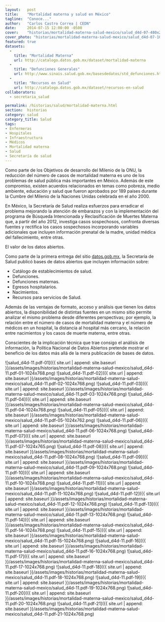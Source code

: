 ```yaml
---
layout:   post
title:    "Mortalidad materna y salud en México"
tagline:  "Conoce..."
author:   "Carlos Castro Correa | CEDN"
date:     2014-07-15 12:00:00 -0500
cover:    "historias/mortalidad-materna-salud-mexico/salud_d4d-07-480x225.png"
cover_photo: "historias/mortalidad-materna-salud-mexico/salud_d4d-07-1027x400.png"
featured: true
datasets:
  -
    title: "Mortalidad Materna"
    url: http://catalogo.datos.gob.mx/dataset/mortalidad-materna
  -
    title: "Defunciones Generales"
    url: http://www.sinais.salud.gob.mx/basesdedatos/std_defunciones.html
  -
    title: "Recursos en Salud"
    url: http://catalogo.datos.gob.mx/dataset/recursos-en-salud
collaborators:
  - secretaria_salud

permalink: /historias/salud/mortalidad-materna.html
section:  historias
category: salud
category_title: Salud
tags:
- Enfermeras
- Hospitales
- Infraestructura
- Médicos
- Mortalidad materna
- Salud
- Secretaría de salud
---
```


Como parte de los Objetivos de desarrollo del Milenio de la ONU, la reducción del número de casos de mortalidad materna es uno de los problemas de salud pública más importantes en México. Además de este compromiso, existen acuerdos relacionados en temas como pobreza, medio ambiente, educación y salud que fueron aprobados por 189 países durante la Cumbre del Milenio de la Naciones Unidas celebrada en el año 2000.

En México, la Secretaría de Salud realiza esfuerzos para erradicar el problema mejorando la atención de embarazos y con la implementación del programa de Búsqueda Intencionada y Reclasificación de Muertes Materna que, a partir del año 2012, investiga casos sospechosos, confronta diversas fuentes y rectifica los casos sospechosos incorporando variables adicionales que incluyen información prenatal de la madre, unidad médica del fallecimiento, entre otras.

El valor de los datos abiertos.

Como parte de la primera entrega del sitio [datos.gob.mx](http://datos.gob.mx/), la Secretaría de Salud publicó bases de datos abiertos que incluyen información sobre:

<ul class="styled">
  <li>Catálogo de establecimientos de salud.</li>
  <li>Defunciones.</li>
  <li>Defunciones maternas.</li>
  <li>Egresos hospitalarios.</li>
  <li>Nacimientos.</li>
  <li>Recursos para servicios de Salud.</li>
</ul>

Además de las ventajas de formato, acceso y análisis que tienen los datos abiertos, la disponibilidad de distintas fuentes en un mismo sitio permite analizar el mismo problema desde diferentes perspectivas; por ejemplo, la relación entre el número de casos de mortalidad materna y el número de médicos en un hospital, la distancia al hospital más cercano, la relación entre nacimientos y los casos de muerte materna, entre otras.

Conscientes de la implicación técnica que trae consigo el análisis de información, la Política Nacional de Datos Abiertos pretende mostrar el beneficio de los datos más allá de la mera publicación de bases de datos.

![salud_d4d-11.pdf-01]({{ site.url | append: site.baseurl }}/assets/images/historias/mortalidad-materna-salud-mexico/salud_d4d-11.pdf-01-1024x768.png)
![salud_d4d-11.pdf-02]({{ site.url | append: site.baseurl }}/assets/images/historias/mortalidad-materna-salud-mexico/salud_d4d-11.pdf-02-1024x768.png)
![salud_d4d-11.pdf-03]({{ site.url | append: site.baseurl }}/assets/images/historias/mortalidad-materna-salud-mexico/salud_d4d-11.pdf-03-1024x768.png)
![salud_d4d-11.pdf-04]({{ site.url | append: site.baseurl }}/assets/images/historias/mortalidad-materna-salud-mexico/salud_d4d-11.pdf-04-1024x768.png)
![salud_d4d-11.pdf-05]({{ site.url | append: site.baseurl }}/assets/images/historias/mortalidad-materna-salud-mexico/salud_d4d-11.pdf-05-1024x762.png)
![salud_d4d-11.pdf-06]({{ site.url | append: site.baseurl }}/assets/images/historias/mortalidad-materna-salud-mexico/salud_d4d-11.pdf-06-1024x768.png)
![salud_d4d-11.pdf-07]({{ site.url | append: site.baseurl }}/assets/images/historias/mortalidad-materna-salud-mexico/salud_d4d-11.pdf-07-1024x765.png)
![salud_d4d-11.pdf-08]({{ site.url | append: site.baseurl }}/assets/images/historias/mortalidad-materna-salud-mexico/salud_d4d-11.pdf-08-1024x768.png)
![salud_d4d-11.pdf-09]({{ site.url | append: site.baseurl }}/assets/images/historias/mortalidad-materna-salud-mexico/salud_d4d-11.pdf-09-1024x768.png)
![salud_d4d-11.pdf-10]({{ site.url | append: site.baseurl }}/assets/images/historias/mortalidad-materna-salud-mexico/salud_d4d-11.pdf-10-1024x768.png)
![salud_d4d-11.pdf-11]({{ site.url | append: site.baseurl }}/assets/images/historias/mortalidad-materna-salud-mexico/salud_d4d-11.pdf-11-1024x768.png)
![salud_d4d-11.pdf-12]({{ site.url | append: site.baseurl }}/assets/images/historias/mortalidad-materna-salud-mexico/salud_d4d-11.pdf-12-1024x768.png)
![salud_d4d-11.pdf-13]({{ site.url | append: site.baseurl }}/assets/images/historias/mortalidad-materna-salud-mexico/salud_d4d-11.pdf-13-1024x768.png)
![salud_d4d-11.pdf-14]({{ site.url | append: site.baseurl }}/assets/images/historias/mortalidad-materna-salud-mexico/salud_d4d-11.pdf-14-1024x768.png)
![salud_d4d-11.pdf-15]({{ site.url | append: site.baseurl }}/assets/images/historias/mortalidad-materna-salud-mexico/salud_d4d-11.pdf-15-1024x768.png)
![salud_d4d-11.pdf-16]({{ site.url | append: site.baseurl }}/assets/images/historias/mortalidad-materna-salud-mexico/salud_d4d-11.pdf-16-1024x768.png)
![salud_d4d-11.pdf-17]({{ site.url | append: site.baseurl }}/assets/images/historias/mortalidad-materna-salud-mexico/salud_d4d-11.pdf-17-1024x768.png)
![salud_d4d-11.pdf-18]({{ site.url | append: site.baseurl }}/assets/images/historias/mortalidad-materna-salud-mexico/salud_d4d-11.pdf-18-1024x768.png)
![salud_d4d-11.pdf-19]({{ site.url | append: site.baseurl }}/assets/images/historias/mortalidad-materna-salud-mexico/salud_d4d-11.pdf-19-1024x768.png)
![salud_d4d-11.pdf-20]({{ site.url | append: site.baseurl }}/assets/images/historias/mortalidad-materna-salud-mexico/salud_d4d-11.pdf-20-1024x768.png)
![salud_d4d-11.pdf-21]({{ site.url | append: site.baseurl }}/assets/images/historias/mortalidad-materna-salud-mexico/salud_d4d-11.pdf-21-1024x768.png)
